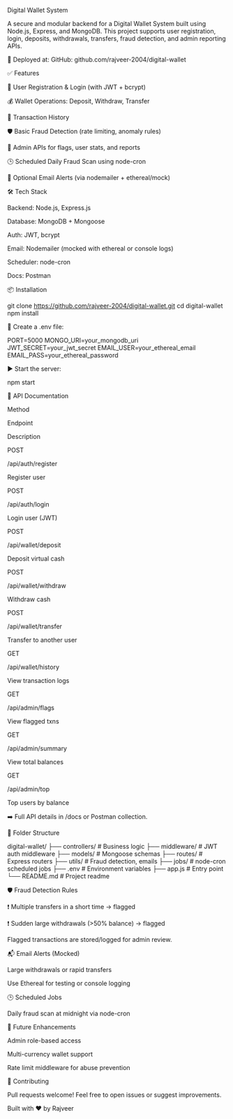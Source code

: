 Digital Wallet System

A secure and modular backend for a Digital Wallet System built using Node.js, Express, and MongoDB. This project supports user registration, login, deposits, withdrawals, transfers, fraud detection, and admin reporting APIs.

🚀 Deployed at: GitHub: github.com/rajveer-2004/digital-wallet



✅ Features

🔐 User Registration & Login (with JWT + bcrypt)

💰 Wallet Operations: Deposit, Withdraw, Transfer

🧾 Transaction History

🛡️ Basic Fraud Detection (rate limiting, anomaly rules)

👮 Admin APIs for flags, user stats, and reports

🕒 Scheduled Daily Fraud Scan using node-cron

📧 Optional Email Alerts (via nodemailer + ethereal/mock)



🛠️ Tech Stack

Backend: Node.js, Express.js

Database: MongoDB + Mongoose

Auth: JWT, bcrypt

Email: Nodemailer (mocked with ethereal or console logs)

Scheduler: node-cron

Docs:  Postman 



📦 Installation

git clone https://github.com/rajveer-2004/digital-wallet.git
cd digital-wallet
npm install

🔐 Create a .env file:

PORT=5000
MONGO_URI=your_mongodb_uri
JWT_SECRET=your_jwt_secret
EMAIL_USER=your_ethereal_email
EMAIL_PASS=your_ethereal_password

▶️ Start the server:

npm start



🧪 API Documentation

Method

Endpoint

Description

POST

/api/auth/register

Register user

POST

/api/auth/login

Login user (JWT)

POST

/api/wallet/deposit

Deposit virtual cash

POST

/api/wallet/withdraw

Withdraw cash

POST

/api/wallet/transfer

Transfer to another user

GET

/api/wallet/history

View transaction logs

GET

/api/admin/flags

View flagged txns

GET

/api/admin/summary

View total balances

GET

/api/admin/top

Top users by balance

➡️ Full API details in /docs or Postman collection.




🧠 Folder Structure

digital-wallet/
├── controllers/       # Business logic
├── middleware/        # JWT auth middleware
├── models/            # Mongoose schemas
├── routes/            # Express routers
├── utils/             # Fraud detection, emails
├── jobs/              # node-cron scheduled jobs
├── .env               # Environment variables
├── app.js             # Entry point
└── README.md          # Project readme




🛡️ Fraud Detection Rules

❗ Multiple transfers in a short time → flagged

❗ Sudden large withdrawals (>50% balance) → flagged

Flagged transactions are stored/logged for admin review.



📬 Email Alerts (Mocked)

Large withdrawals or rapid transfers

Use Ethereal for testing or console logging



🕒 Scheduled Jobs

Daily fraud scan at midnight via node-cron



📌 Future Enhancements

Admin role-based access

Multi-currency wallet support

Rate limit middleware for abuse prevention


🤝 Contributing

Pull requests welcome! Feel free to open issues or suggest improvements.


Built with ❤️ by Rajveer

